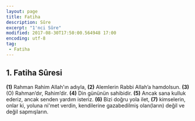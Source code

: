 ```yaml
---
layout: page
title: Fatiha
description: Sûre
excerpt: "1'nci Sûre"
modified: 2017-08-30T17:50:00.564948 17:00
encoding: utf-8
tag: 
 - Fatiha
---
```


## 1. Fatiha Sûresi

**(1)** Rahman Rahim Allah'ın adıyla,
**(2)** Alemlerin Rabbi Allah’a hamdolsun.
**(3)** (O) Rahman’dır, Rahim’dir.
**(4)** Din gününün sahibidir.
**(5)** Ancak sana kulluk ederiz, ancak senden yardım isteriz.
**(6)** Bizi doğru yola ilet,
**(7)** kimselerin, onlar ki, yoluna ni'met verdin, kendilerine gazabedilmiş olan(ların) değil ve değil sapmışların.
